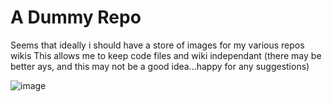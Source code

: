 # A Dummy Repo

Seems that ideally i should have a store of images for my various repos wikis
This allows me to keep code files and wiki independant (there may be better ays, and this
may not be a good idea...happy for any suggestions)

![image](https://user-images.githubusercontent.com/34284663/153730556-b0a11609-13d4-4db6-a0ef-0e58f16f0343.png)

